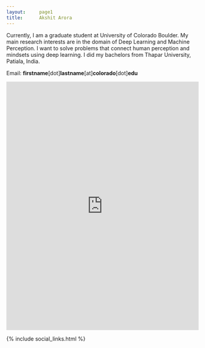 ```yaml
---
layout:     page1
title:      Akshit Arora
---
```


Currently, I am a graduate student at University of Colorado Boulder. My main research interests are in the domain of Deep Learning and Machine Perception. I want to solve problems that connect human perception and mindsets using deep learning. I did my bachelors from Thapar University, Patiala, India.

Email: **firstname**[dot]**lastname**[at]**colorado**[dot]**edu**

<iframe src='https://cdn.knightlab.com/libs/timeline3/latest/embed/index.html?source=105UWwHzxrE1MYp-IUP_t7HE7Ke3OTWgzOkaENO_Vm9I&font=Default&lang=en&initial_zoom=2&height=650' width='100%' height='650' webkitallowfullscreen mozallowfullscreen allowfullscreen frameborder='0'></iframe>

{% include social_links.html %}